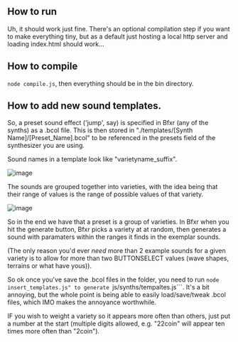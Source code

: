 ## How to run

Uh, it should work just fine. There's an optional compilation step if you want to make everything tiny, but as a default just hosting a local http server and loading index.html should work...

## How to compile

```node compile.js```, then everything should be in the bin directory.

## How to add new sound templates.

So, a preset sound effect ('jump', say) is specified in Bfxr (any of the synths) as a .bcol file.   This is then stored in "./templates/[Synth Name]/[Preset_Name].bcol" to be referenced in the presets field of the synthesizer you are using.

Sound names in a template look like "varietyname_suffix".  

![image](https://github.com/user-attachments/assets/55b3f8ad-0ea1-415a-8de3-a7a46da356c5)

The sounds are grouped together into varieties, with the idea being that their range of values is the range of possible values of that variety.

![image](https://github.com/user-attachments/assets/052c42ae-918c-4b20-be66-67f94c82e4a8)

So in the end we have that a preset is a group of varieties. In Bfxr when you hit the generate button, Bfxr picks a variety at at random, then generates a sound with paramaters within the ranges it finds in the exemplar sounds.

(The only reason you'd ever _need_ more than 2 example sounds for a given variety is to allow for more than two BUTTONSELECT values (wave shapes, terrains or what have yous)).

So ok once you've save the .bcol files in the folder, you need to run ```node insert_templates.js" to generate ```js/synths/tempaltes.js```.  It's a bit annoying, but the whole point is being able to easily load/save/tweak .bcol files, which IMO makes the annoyance worthwhile.

IF you wish to weight a variety so it appears more often than others, just put a number at the start (multiple digits allowed, e.g. "22coin" will appear ten times more often than "2coin").
